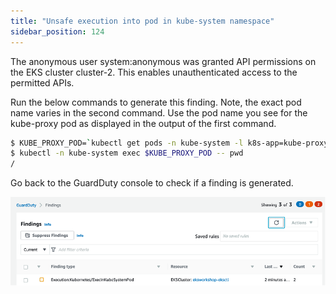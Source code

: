 ```yaml
---
title: "Unsafe execution into pod in kube-system namespace"
sidebar_position: 124
---
```


The anonymous user system:anonymous was granted API permissions on the EKS cluster cluster-2. This enables unauthenticated access to the permitted APIs.

Run the below commands to generate this finding. Note, the exact pod name varies in the second command. Use the pod name you see for the kube-proxy pod as displayed in the output of the first command.

```bash
$ KUBE_PROXY_POD=`kubectl get pods -n kube-system -l k8s-app=kube-proxy -o name | head -n 1`
$ kubectl -n kube-system exec $KUBE_PROXY_POD -- pwd
/
```

Go back to the GuardDuty console to check if a finding is generated.

![](exec_finding.png)
